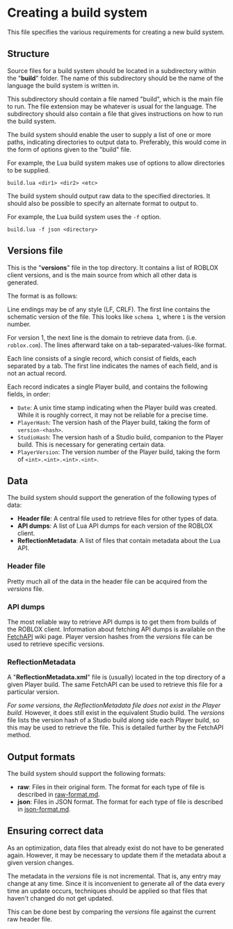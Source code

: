 # Creating a build system

This file specifies the various requirements for creating a new build system.

## Structure

Source files for a build system should be located in a subdirectory within the
"**build**" folder. The name of this subdirectory should be the name of the
language the build system is written in.

This subdirectory should contain a file named "build", which is the main file
to run. The file extension may be whatever is usual for the language. The
subdirectory should also contain a file that gives instructions on how to run
the build system.

The build system should enable the user to supply a list of one or more paths,
indicating directories to output data to. Preferably, this would come in the
form of options given to the "build" file.

For example, the Lua build system makes use of options to allow directories to
be supplied.

```
build.lua <dir1> <dir2> <etc>
```

The build system should output raw data to the specified directories. It
should also be possible to specify an alternate format to output to.

For example, the Lua build system uses the `-f` option.

```
build.lua -f json <directory>
```

## Versions file

This is the "**versions**" file in the top directory. It contains a list of
ROBLOX client versions, and is the main source from which all other data is
generated.

The format is as follows:

Line endings may be of any style (LF, CRLF). The first line contains the
schematic version of the file. This looks like `schema 1`, where `1` is
the version number.

For version 1, the next line is the domain to retrieve data from. (i.e.
`roblox.com`). The lines afterward take on a tab-separated-values-like format.

Each line consists of a single record, which consist of fields, each separated
by a tab. The first line indicates the names of each field, and is not an
actual record.

Each record indicates a single Player build, and contains the following
fields, in order:

- `Date`: A unix time stamp indicating when the Player build was created.
  While it is roughly correct, it may not be reliable for a precise time.
- `PlayerHash`: The version hash of the Player build, taking the form of
  `version-<hash>`.
- `StudioHash`: The version hash of a Studio build, companion to the
  Player build. This is necessary for generating certain data.
- `PlayerVersion`: The version number of the Player build, taking the form
  of `<int>.<int>.<int>.<int>`.

## Data

The build system should support the generation of the following types of data:

- **Header file**: A central file used to retrieve files for other types of
  data.
- **API dumps**: A list of Lua API dumps for each version of the ROBLOX client.
- **ReflectionMetadata**: A list of files that contain metadata about the Lua API.

### Header file

Pretty much all of the data in the header file can be acquired from the
*versions* file.

### API dumps

The most reliable way to retrieve API dumps is to get them from builds of the
ROBLOX client. Information about fetching API dumps is available on the
[FetchAPI][fetchapi] wiki page. Player version hashes from the *versions* file
can be used to retrieve specific versions.

### ReflectionMetadata

A "**ReflectionMetadata.xml**" file is (usually) located in the top directory
of a given Player build. The same FetchAPI can be used to retrieve this file
for a particular version.

*For some versions, the ReflectionMetadata file does not exist in the Player
build.* However, it does still exist in the equivalent Studio build. The
*versions* file lists the version hash of a Studio build along side each
Player build, so this may be used to retrieve the file. This is detailed
further by the FetchAPI method.

## Output formats

The build system should support the following formats:

- **raw**: Files in their original form. The format for each type of file is
  described in [raw-format.md](../info/raw-format.md).
- **json**: Files in JSON format. The format for each type of file is
  described in [json-format.md](../info/json-format.md).

## Ensuring correct data

As an optimization, data files that already exist do not have to be generated
again. However, it may be necessary to update them if the metadata about a
given version changes.

The metadata in the *versions* file is not incremental. That is, any entry may
change at any time. Since it is inconvenient to generate all of the data every
time an update occurs, techniques should be applied so that files that haven't
changed do not get updated.

This can be done best by comparing the *versions* file against the current raw
header file.

[fetchapi]: https://github.com/Anaminus/roblox-api-tools/wiki/FetchAPI
